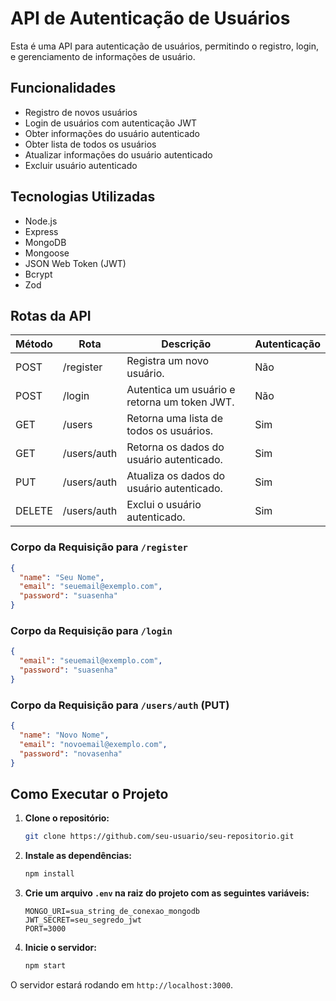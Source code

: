 # API de Autenticação de Usuários

Esta é uma API para autenticação de usuários, permitindo o registro, login, e gerenciamento de informações de usuário.

## Funcionalidades

- Registro de novos usuários
- Login de usuários com autenticação JWT
- Obter informações do usuário autenticado
- Obter lista de todos os usuários
- Atualizar informações do usuário autenticado
- Excluir usuário autenticado

## Tecnologias Utilizadas

- Node.js
- Express
- MongoDB
- Mongoose
- JSON Web Token (JWT)
- Bcrypt
- Zod

## Rotas da API

| Método | Rota                | Descrição                                     | Autenticação |
|--------|---------------------|-----------------------------------------------|--------------|
| POST   | /register           | Registra um novo usuário.                       | Não          |
| POST   | /login              | Autentica um usuário e retorna um token JWT.    | Não          |
| GET    | /users              | Retorna uma lista de todos os usuários.         | Sim          |
| GET    | /users/auth         | Retorna os dados do usuário autenticado.      | Sim          |
| PUT    | /users/auth         | Atualiza os dados do usuário autenticado.     | Sim          |
| DELETE | /users/auth         | Exclui o usuário autenticado.                 | Sim          |

### Corpo da Requisição para `/register`

```json
{
  "name": "Seu Nome",
  "email": "seuemail@exemplo.com",
  "password": "suasenha"
}
```

### Corpo da Requisição para `/login`

```json
{
  "email": "seuemail@exemplo.com",
  "password": "suasenha"
}
```

### Corpo da Requisição para `/users/auth` (PUT)

```json
{
  "name": "Novo Nome",
  "email": "novoemail@exemplo.com",
  "password": "novasenha"
}
```

## Como Executar o Projeto

1. **Clone o repositório:**
   ```bash
   git clone https://github.com/seu-usuario/seu-repositorio.git
   ```
2. **Instale as dependências:**
   ```bash
   npm install
   ```
3. **Crie um arquivo `.env` na raiz do projeto com as seguintes variáveis:**
   ```
   MONGO_URI=sua_string_de_conexao_mongodb
   JWT_SECRET=seu_segredo_jwt
   PORT=3000
   ```
4. **Inicie o servidor:**
   ```bash
   npm start
   ```

O servidor estará rodando em `http://localhost:3000`.
